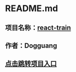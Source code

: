 # **README.md**
## 项目名称：[react-train](https://dogguang.github.io/react-train/)
## 作者：Dogguang
## [点击跳转项目入口](https://dogguang.github.io/react-train/)
